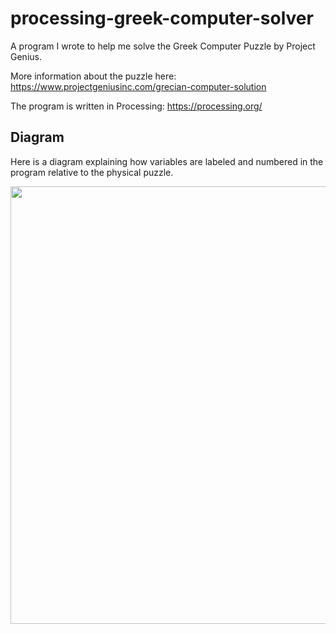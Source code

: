 # processing-greek-computer-solver

A program I wrote to help me solve the Greek Computer Puzzle by Project Genius.

More information about the puzzle here:
https://www.projectgeniusinc.com/grecian-computer-solution

The program is written in Processing:
https://processing.org/

## Diagram
Here is a diagram explaining how variables are labeled and numbered in the program relative to the physical puzzle.

<img src="https://github.com/benbarry/processing-greek-computer-solver/blob/main/diagram.png" width="700">

